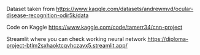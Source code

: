 Dataset taken from https://www.kaggle.com/datasets/andrewmvd/ocular-disease-recognition-odir5k/data

Code on Kaggle https://www.kaggle.com/code/tamerr34/cnn-project

Streamlit where you can check working neural network https://diploma-project-btlm2sxhaoktcqvhczavx5.streamlit.app/
